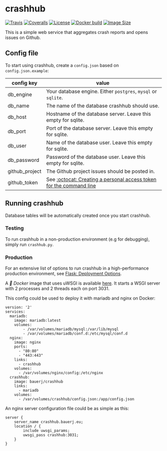 crashhub
========


[![Travis](https://img.shields.io/travis/bauerj/crashhub.svg?style=flat-square)](https://travis-ci.org/bauerj/crashhub) 
[![Coveralls](https://img.shields.io/coveralls/github/bauerj/crashhub.svg?style=flat-square)](https://coveralls.io/github/bauerj/crashhub) 
[![License](https://img.shields.io/github/license/bauerj/crashhub.svg?style=flat-square)](https://github.com/bauerj/crashhub/blob/master/LICENSE) 
[![Docker build](https://img.shields.io/docker/automated/bauerj/crashhub.svg)](https://hub.docker.com/r/bauerj/crashhub/) 
[![Image Size](https://img.shields.io/microbadger/image-size/bauerj/crashhub.svg)](https://hub.docker.com/r/bauerj/crashhub/) 



This is a simple web service that aggregates crash reports and opens issues on Github.

Config file
-----------
To start using crashhub, create a `config.json` based on `config.json.example`:

| config key     | value                                                                                                                                                          |
|----------------|----------------------------------------------------------------------------------------------------------------------------------------------------------------|
| db_engine      | Your database engine. Either `postgres`, `mysql` or `sqlite`.                                                                                                  |
| db_name        | The name of the database crashhub should use.                                                                                                                  |
| db_host        | Hostname of the database server. Leave this empty for sqlite.                                                                                                  |
| db_port        | Port of the database server. Leave this empty for sqlite.                                                                                                      |
| db_user        | Name of the database user. Leave this empty for sqlite.                                                                                                        |
| db_password    | Password of the database user. Leave this empty for sqlite.                                                                                                    |
| github_project | The Github project issues should be posted in.                                                                                                                 |
| github_token   | See [:octocat: Creating a personal access token for the command line](https://help.github.com/articles/creating-a-personal-access-token-for-the-command-line/) |

Running crashhub
-------

Database tables will be automatically created once you start crashhub.

### Testing
To run crashhub in a non-production environment (e.g for debugging), simply run `crashhub.py`.


### Production

For an extensive list of options to run crashhub in a high-performance production environment, see [Flask: Deployment Options](http://flask.pocoo.org/docs/0.12/deploying/).

A *:whale: Docker* image that uses uWSGI is available [here](https://hub.docker.com/r/bauerj/crashhub/).
It starts a WSGI server with 2 processes and 2 threads each on port 3031.

This config could be used to deploy it with mariadb and nginx on Docker:

    version: '2'
    services:
      mariadb:
        image: mariadb:latest
        volumes:
            - /var/volumes/mariadb/mysql:/var/lib/mysql
            - /var/volumes/mariadb/conf.d:/etc/mysql/conf.d
      nginx:
        image: nginx
        ports:
          - "80:80"
          - "443:443"
        links:
          - crashhub
        volumes:
          - /var/volumes/nginx/config:/etc/nginx
      crashhub:
        image: bauerj/crashhub
        links:
          - mariadb
        volumes:
          - /var/volumes/crashhub/config.json:/app/config.json

An nginx server configuration file could be as simple as this:

    server {
        server_name crashhub.bauerj.eu;
        location / {
            include uwsgi_params;
            uwsgi_pass crashhub:3031;
        }
    }
